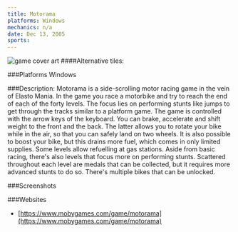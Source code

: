 ```yaml
---
title: Motorama
platforms: Windows
mechanics: n/a
date: Dec 13, 2005  
sports: 
---
```

![game cover art](https://www.mobygames.com/images/covers/s/163941-motorama-windows-front-cover.jpg "Logo")
####Alternative tiles:

###Platforms
Windows

###Description: 
Motorama is a side-scrolling motor racing game in the vein of Elasto Mania. In the game you race a motorbike and try to reach the end of each of the forty levels. The focus lies on performing stunts like jumps to get through the tracks similar to a platform game. The game is controlled with the arrow keys of the keyboard. You can brake, accelerate and shift weight to the front and the back. The latter allows you to rotate your bike while in the air, so that you can safely land on two wheels. It is also possible to boost your bike, but this drains more fuel, which comes in only limited supplies. Some levels allow refuelling at gas stations. Aside from basic racing, there's also levels that focus more on performing stunts. Scattered throughout each level are medals that can be collected, but it requires more advanced stunts to do so. There's multiple bikes that can be unlocked.


###Screenshots

###Websites
* [https://www.mobygames.com/game/motorama](https://www.mobygames.com/game/motorama)